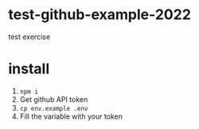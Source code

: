 # test-github-example-2022
test exercise

# install

1) `npm i`
1) Get github API token
1) `cp env.example .env`
1) Fill the variable with your token
